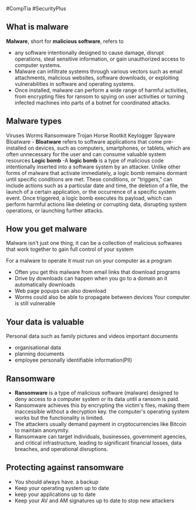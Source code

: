 #CompTia #SecurityPlus 
## What is malware 
**Malware**, short for **malicious software**, refers to 
- any software intentionally designed to cause damage, disrupt operations, steal sensitive information, or gain unauthorized access to computer systems. 
- Malware can infiltrate systems through various vectors such as email attachments, malicious websites, software downloads, or exploiting vulnerabilities in software and operating systems. 
- Once installed, malware can perform a wide range of harmful activities, from encrypting files for ransom to spying on user activities or turning infected machines into parts of a botnet for coordinated attacks.
## Malware types
Viruses 
Worms
Ransomware
Trojan Horse
Rootkit
Keylogger
Spyware
Bloatware - **Bloatware** refers to software applications that come pre-installed on devices, such as computers, smartphones, or tablets, which are often unnecessary for the user and can consume valuable system resources
**Logic bomb** -A **logic bomb** is a type of malicious code intentionally inserted into a software system by an attacker. Unlike other forms of malware that activate immediately, a logic bomb remains dormant until specific conditions are met. These conditions, or "triggers," can include actions such as a particular date and time, the deletion of a file, the launch of a certain application, or the occurrence of a specific system event. Once triggered, a logic bomb executes its payload, which can perform harmful actions like deleting or corrupting data, disrupting system operations, or launching further attacks.

## How you get malware 
Malware isn't just one thing, it can be a collection of malicious softwares that work together to gain full control of your system 

For a malware to operate it must run on your computer as a program 
- Often you get this malware from email links that download programs 
- Drive by downloads can happen when you go to a domain an it automatically downloads 
- Web page popups can also download 
- Worms could also be able to propagate between devices
Your computer is still vulnerable 

## Your data is valuable 
Personal data such as family pictures and videos
important documents

- organisational data
- planning documents
- employee personally identifiable information(PII)
## Ransomware
- **Ransomware** is a type of malicious software (malware) designed to deny access to a computer system or its data until a ransom is paid. 
- Ransomware achieves this by encrypting the victim's files, making them inaccessible without a decryption key. the computer's operating system works but the functionality is limited. 
- The attackers usually demand payment in cryptocurrencies like Bitcoin to maintain anonymity. 
- Ransomware can target individuals, businesses, government agencies, and critical infrastructure, leading to significant financial losses, data breaches, and operational disruptions.
## Protecting against ransomware
- You should always have. a backup 
- Keep your operating system up to date 
- keep your applications up to date
- Keep your AV and AM signatures up to date to stop new attackers

